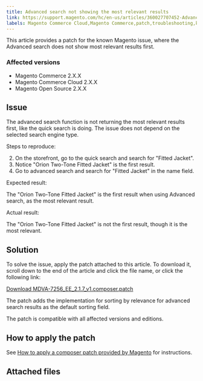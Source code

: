 ```yaml
---
title: Advanced search not showing the most relevant results
link: https://support.magento.com/hc/en-us/articles/360027707452-Advanced-search-not-showing-the-most-relevant-results
labels: Magento Commerce Cloud,Magento Commerce,patch,troubleshooting,known issues,2.x.x,Advanced search,not relevant results
---
```


This article provides a patch for the known Magento issue, where the Advanced search does not show most relevant results first.

 ### Affected versions

 
 * Magento Commerce 2.X.X
 * Magento Commerce Cloud 2.X.X
 * Magento Open Source 2.X.X
 
 Issue
-----

 The advanced search function is not returning the most relevant results first, like the quick search is doing. The issue does not depend on the selected search engine type.

 Steps to reproduce:

 
 2. On the storefront, go to the quick search and search for "Fitted Jacket".
 4. Notice "Orion Two-Tone Fitted Jacket" is the first result.
 6. Go to advanced search and search for "Fitted Jacket" in the name field.
 
 Expected result:

 The "Orion Two-Tone Fitted Jacket" is the first result when using Advanced search, as the most relevant result.

 Actual result:

 The "Orion Two-Tone Fitted Jacket" is not the first result, though it is the most relevant.

 Solution
--------

 To solve the issue, apply the patch attached to this article. To download it, scroll down to the end of the article and click the file name, or click the following link:

 [Download MDVA-7256\_EE\_2.1.7\_v1.composer.patch](https://support.magento.com/hc/en-us/article_attachments/360027842872/MDVA-7256_EE_2.1.7_v1.composer.patch)

 The patch adds the implementation for sorting by relevance for advanced search results as the default sorting field.

 The patch is compatible with all affected versions and editions.

 How to apply the patch
----------------------

 See [How to apply a composer patch provided by Magento](https://support.magento.com/hc/en-us/articles/360028367731) for instructions.

 Attached files
--------------

